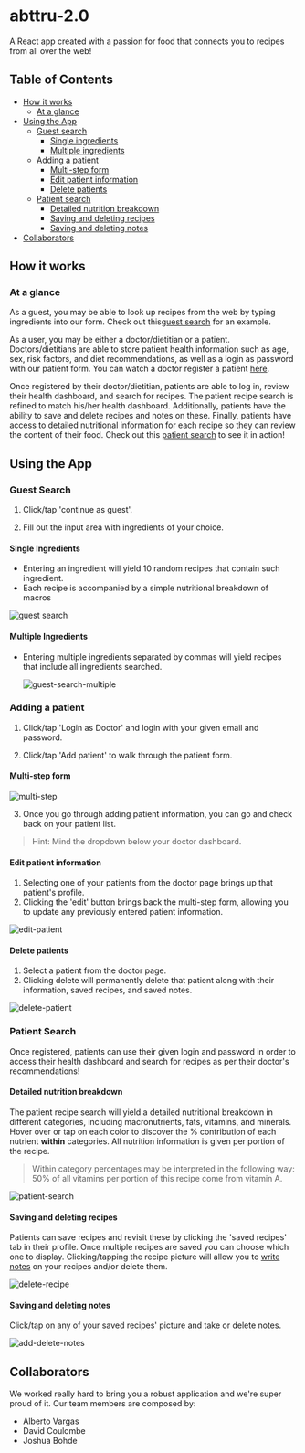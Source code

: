 # abttru-2.0

A React app created with a passion for food that connects you to recipes from all over the web!

## Table of Contents

* [How it works](#how-it-works)
  * [At a glance](#at-a-glance)
* [Using the App](#using-the-app)
  * [Guest search](#guest-search)
    * [Single ingredients](#single-ingredient)
    * [Multiple ingredients](#multiple-ingredients)
  * [Adding a patient](#adding-a-patient)
    * [Multi-step form](#multi-step-form)
    * [Edit patient information](#edit-patient-information)
    * [Delete patients](#delete-patients)
  * [Patient search](#patient-search)
    * [Detailed nutrition breakdown](#detailed-nutrition-breakdown)
    * [Saving and deleting recipes ](#saving-and-deleting-recipes)
    * [Saving and deleting notes](#saving-and-deleting-notes)
* [Collaborators](#collaborators)
  

## How it works

### At a glance

As a guest, you may be able to look up recipes from the web by typing ingredients into our form. Check out this[guest search](#guest-search) for an example.

As a user, you may be either a doctor/dietitian or a patient. Doctors/dietitians are able to store patient health information such as age, sex, risk factors, and diet recommendations, as well as a login as password with our patient form. You can watch a doctor register a patient [here](#adding-a-patient).

Once registered by their doctor/dietitian, patients are able to log in, review their health dashboard, and search for recipes. The patient recipe search is refined to match his/her health dashboard. Additionally, patients have the ability to save and delete recipes and notes on these. Finally, patients have access to detailed nutritional information for each recipe so they can review the content of their food. Check out this [patient search](#patient-search) to see it in action! 

## Using the App

### Guest Search

1. Click/tap 'continue as guest'.
   
2. Fill out the input area with ingredients of your choice.
   
#### Single Ingredients

* Entering an ingredient will yield 10 random recipes that contain such ingredient.
* Each recipe is accompanied by a simple nutritional breakdown of macros

<!-- place gif of single guest search here -->
![guest search](gifs/guest-search.gif)

#### Multiple Ingredients

* Entering multiple ingredients separated by commas will yield recipes that include all ingredients searched.

  <!-- place gif of multiple ingredient guest search here  -->
  ![guest-search-multiple](gifs/guest-search-multiple.gif)

### Adding a patient

1. Click/tap 'Login as Doctor' and login with your given email and password.
   
2. Click/tap 'Add patient' to walk through the patient form.

#### Multi-step form

<!-- place gif of doctor going through form -->

![multi-step](gifs/multi-step.gif)

3. Once you go through adding patient information, you can go and check back on your patient list.
 > Hint: Mind the dropdown below your doctor dashboard.

#### Edit patient information

1. Selecting one of your patients from the doctor page brings up that patient's profile.
2. Clicking the 'edit' button brings back the multi-step form, allowing you to update any previously entered patient information.

<!-- place gif of doctor editing patient info -->
![edit-patient](gifs/edit-patient.gif)

#### Delete patients

1. Select a patient from the doctor page.
2. Clicking delete will permanently delete that patient along with their information, saved recipes, and saved notes.

<!-- place gif of doctor deleting patient -->
![delete-patient](gifs/delete-patient.gif)

### Patient Search

Once registered, patients can use their given login and password in order to access their health dashboard and search for recipes as per their doctor's recommendations! 

#### Detailed nutrition breakdown

The patient recipe search will yield a detailed nutritional breakdown in different categories, including macronutrients, fats, vitamins, and minerals. Hover over or tap on each color to discover the % contribution of each nutrient **within** categories. All nutrition information is given per portion of the recipe.  

> Within category percentages may be interpreted in the following way: 50% of all vitamins per portion of this recipe come from vitamin A.

 <!-- place gif going over each subplot  -->
![patient-search](gifs/patient-search.gif)

#### Saving and deleting recipes

Patients can save recipes and revisit these by clicking the 'saved recipes' tab in their profile. Once multiple recipes are saved you can choose which one to display. Clicking/tapping the recipe picture will allow you to [write notes](#saving-and-deleting-notes) on your recipes and/or delete them.

<!-- place gif going over saving and deleting recipes -->
![delete-recipe](gifs/delete-recipe.gif)

#### Saving and deleting notes
Click/tap on any of your saved recipes' picture and take or delete notes.

<!-- place gif going over saving and deleting notes -->
![add-delete-notes](gifs/add-delete-notes.gif)

## Collaborators

We worked really hard to bring you a robust application and we're super proud of it. Our team members are composed by:

* Alberto Vargas
* David Coulombe
* Joshua Bohde